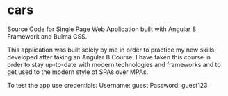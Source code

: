 # cars
Source Code for Single Page Web Application built with Angular 8 Framework and Bulma CSS. 

This application was built solely by me in order to practice my new skills developed after taking an Angular 8 Course. 
I have taken this course in order to stay up-to-date with modern technologies and frameworks and to get used to the modern
style of SPAs over MPAs. 

To test the app use credentials:
Username: guest
Password: guest123
